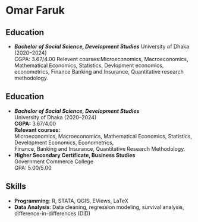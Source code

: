 # Omar Faruk

## Education
- ***Bachelor of Social Science, Development Studies*** 
  University of Dhaka (2020–2024)  
  CGPA: 3.67/4.00
  Relevent courses:Microeconomics, Macroeconomics, Mathematical Economics, Statistics, Devlopment economics, econometrics,
  Finance Banking and Insurance, Quantitative research methodology.
## Education
- ***Bachelor of Social Science, Development Studies***  
  University of Dhaka (2020–2024)  
  **CGPA:** 3.67/4.00  
  **Relevant courses:**  
  Microeconomics, Macroeconomics, Mathematical Economics, Statistics, Development Economics, Econometrics,  
  Finance, Banking and Insurance, Quantitative Research Methodology.
- **Higher Secondary Certificate, Business Studies**  
  Government Commerce College  
  GPA: 5.00/5.00  

## Skills
- **Programming**: R, STATA, QGIS, EViews, LaTeX  
- **Data Analysis**: Data cleaning, regression modeling, survival analysis, difference-in-differences (DiD) 

